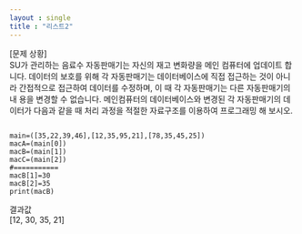 ```yaml
---
layout : single
title : "리스트2"
---
```


[문제 상황]  
SU가 관리하는 음료수 자동판매기는 자신의 재고 변화량을 메인
컴퓨터에 업데이트 합니다. 데이터의 보호를 위해 각 자동판매기는
데이터베이스에 직접 접근하는 것이 아니라 간접적으로 접근하여
데이터를 수정하며, 이 때 각 자동판매기는 다른 자동판매기의 내
용을 변경할 수 없습니다. 메인컴퓨터의 데이터베이스와 변경된 각 자동판매기의 데이터가
다음과 같을 때 처리 과정을 적절한 자료구조를 이용하여 프로그래밍 해 보시오.

~~~

main=([35,22,39,46],[12,35,95,21],[78,35,45,25])
macA=(main[0])
macB=(main[1])
macC=(main[2])
#===========
macB[1]=30
macB[2]=35
print(macB)
~~~
결과값  
[12, 30, 35, 21]
